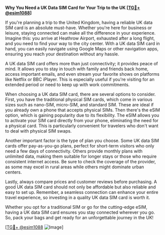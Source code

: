 **Why You Need a UK Data SIM Card for Your Trip to the UK [[TG💪+ @esim1088](https://t.me/s/esim1088)]**

If you're planning a trip to the United Kingdom, having a reliable UK data SIM card is an absolute must-have. Whether you're here for business or leisure, staying connected can make all the difference in your experience. Imagine this: you arrive at Heathrow Airport, exhausted after a long flight, and you need to find your way to the city center. With a UK data SIM card in hand, you can easily navigate using Google Maps or other navigation apps, ensuring you reach your destination without any hassle.

A UK data SIM card offers more than just connectivity; it provides peace of mind. It allows you to stay in touch with family and friends back home, access important emails, and even stream your favorite shows on platforms like Netflix or BBC iPlayer. This is especially useful if you're visiting for an extended period or need to keep up with work commitments.

When choosing a UK data SIM card, there are several options to consider. First, you have the traditional physical SIM cards, which come in various sizes such as nano-SIM, micro-SIM, and standard SIM. These are ideal if you already own a phone that accepts physical SIMs. Then there's the eSIM option, which is gaining popularity due to its flexibility. The eSIM allows you to activate your SIM card directly from your phone, eliminating the need for a physical card. This is particularly convenient for travelers who don't want to deal with physical SIM swaps.

Another important factor is the type of plan you choose. Some UK data SIM cards offer pay-as-you-go plans, perfect for short-term visitors who only need a few days of connectivity. Others provide monthly plans with unlimited data, making them suitable for longer stays or those who require consistent internet access. Be sure to check the coverage of the provider, as some may excel in rural areas while others might dominate urban centers.

Lastly, always compare prices and customer reviews before purchasing. A good UK data SIM card should not only be affordable but also reliable and easy to set up. Remember, a seamless connection can enhance your entire travel experience, so investing in a quality UK data SIM card is worth it.

Whether you opt for a traditional SIM or go for the cutting-edge eSIM, having a UK data SIM card ensures you stay connected wherever you go. So, pack your bags and get ready for an unforgettable journey in the UK! 

[[TG💪+ @esim1088](https://t.me/s/esim1088) ![Image](https://i.postimg.cc/Y0z9fWf4/image.png)]